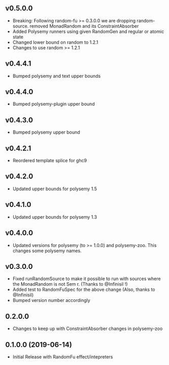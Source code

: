 ## v0.5.0.0
- Breaking: Following random-fu >= 0.3.0.0 we are dropping random-source.
  removed MonadRandom and its ConstraintAbsorber
- Added Polysemy runners using given RandomGen and regular or atomic state
- Changed lower bound on random to 1.2.1
- Changes to use random >= 1.2.1

## v0.4.4.1
- Bumped polysemy and text upper bounds

## v0.4.4.0
- Bumped polysemy-plugin upper bound

## v0.4.3.0
- Bumped polysemy upper bound

## v0.4.2.1
- Reordered template splice for ghc9

## v0.4.2.0
- Updated upper bounds for polysemy 1.5

## v0.4.1.0
- Updated upper bounds for polysemy 1.3

## v0.4.0.0
- Updated versions for polysemy (to >= 1.0.0) and polysemy-zoo.  This changes some polysemy names.

## v0.3.0.0
- Fixed runRandomSource to make it possible to run with sources where the MonadRandom is not Sem r.  (Thanks to @Infinisil !)
- Added test to RandomFuSpec for the above change (Also, thanks to @Infinisil)
- Bumped version number accordingly

## 0.2.0.0
- Changes to keep up with ConstraintAbsorber changes in polysemy-zoo


## 0.1.0.0 (2019-06-14)
- Initial Release with RandomFu effect/intepreters

